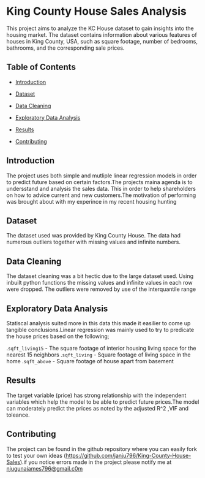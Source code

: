 # King County House Sales Analysis

This project aims to analyze the KC House dataset to gain insights into the housing market. The dataset contains information about various features of houses in King County, USA, such as square footage, number of bedrooms, bathrooms, and the corresponding sale prices.

## Table of Contents

- [Introduction](#introduction)
- [Dataset](#dataset)
- [Data Cleaning](#data-cleaning)
- [Exploratory Data Analysis](#exploratory-data-analysis)
- [Results](#results)

- [Contributing](#contributing)


## Introduction

The project uses both simple and mutliple linear regression models in order to predict future based on certain factors.The projects maina agenda is to undersstand and analysis the sales data. This in order to help shareholders on how to advice current and new customers.The motivation of performing was brought about with my experince in my recent housing hunting

## Dataset

The dataset used was provided by King County House. The data had numerous outliers together with missing values and infinite numbers.

## Data Cleaning

The dataset cleaning was a bit hectic due to the large dataset used. Using inbuilt python functions the missing values and infinite values in each row were dropped. The outliers were removed by use of the interquantile range 


## Exploratory Data Analysis
Statiscal analysis suited more in this data this made it easilier to come up tangible conclusions.Linear regression was mainly used to try to predicate the house prices based on the following;
  
  
  .`sqft_living15` - The square footage of interior housing living space for the nearest 15 neighbors
  .`sqft_living` - Square footage of living space in the home
  .`sqft_above` - Square footage of house apart from basement


## Results

The target variable (price) has strong relationship with the independent variables which help the model to be able to predict future prices.The model can moderately predict the prices as noted by the adjusted R^2 ,VIF and toleance.


## Contributing

The project can be found in the github repository where you can easily fork to test your own ideas (https://github.com/janju796/King-County-House-Sales).if you notice errors made in the project please notify me at njugunajames796@gmail.c0m


